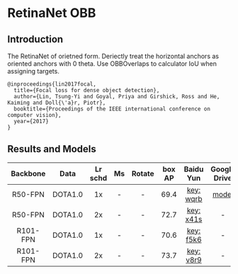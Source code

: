 # RetinaNet OBB

## Introduction

The RetinaNet of orietned form. Deriectly treat the horizontal anchors as oriented anchors with 0 theta. Use OBBOverlaps to calculator IoU when assigning targets.

```
@inproceedings{lin2017focal,
  title={Focal loss for dense object detection},
  author={Lin, Tsung-Yi and Goyal, Priya and Girshick, Ross and He, Kaiming and Doll{\'a}r, Piotr},
  booktitle={Proceedings of the IEEE international conference on computer vision},
  year={2017}
}
```

## Results and Models

| Backbone |   Data  | Lr schd | Ms | Rotate | box AP | Baidu Yun | Google Drive |
|:--------:|:-------:|:-------:|:--:|:------:|:------:|:---------:|:------------:|
| R50-FPN  | DOTA1.0 |    1x   |  - |    -   |  69.4  |[key: wqrb](https://pan.baidu.com/s/1cVF1jnt1ieEDk2eI9HVbRw)|[model](https://drive.google.com/file/d/1N1-POFkXfdTNlLGcRuj_nB2guWNNutZE/view?usp=sharing)|
| R50-FPN  | DOTA1.0 |    2x   |  - |    -   |  72.7  |[key: x41s](https://pan.baidu.com/s/1wwO3k_lbZpwoErfO9N6q5Q)|      -       |
| R101-FPN | DOTA1.0 |    1x   |  - |    -   |  70.6  |[key: f5k6](https://pan.baidu.com/s/1sNYVzMgWyPfjZBegVGhp4A)|      -       |
| R101-FPN | DOTA1.0 |    2x   |  - |    -   |  73.7  |[key: v8r9](https://pan.baidu.com/s/1dNhBwO4uMfanV8SrxeijCA)|      -       |
